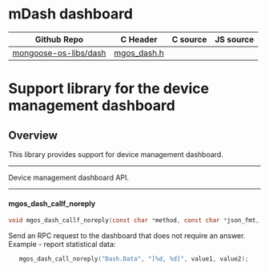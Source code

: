 # mDash dashboard
| Github Repo | C Header | C source  | JS source |
| ----------- | -------- | --------  | ----------------- |
| [mongoose-os-libs/dash](https://github.com/mongoose-os-libs/dash) | [mgos_dash.h](https://github.com/mongoose-os-libs/dash/tree/master/include/mgos_dash.h) | &nbsp;  | &nbsp;         |

# Support library for the device management dashboard

## Overview

This library provides support for device management dashboard.


 ----- 

Device management dashboard API.
 

 ----- 
#### mgos_dash_callf_noreply

```c
void mgos_dash_callf_noreply(const char *method, const char *json_fmt, ...);
```

Send an RPC request to the dashboard that does not require an answer.
Example - report statistical data:
```c
   mgos_dash_call_noreply("Dash.Data", "[%d, %d]", value1, value2);
```
 
